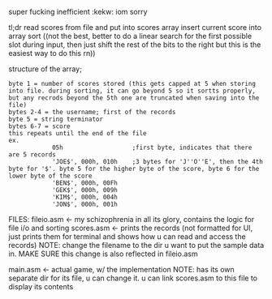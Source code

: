 super fucking inefficient :kekw: iom sorry

tl;dr
read scores from file and put into scores array
insert current score into array
sort 
((not the best, better to do a linear search for the first possible slot during input, then just shift the rest of the bits to the right but this is the easiest way to do this rn))

structure of the array;
```
byte 1 = number of scores stored (this gets capped at 5 when storing into file. during sorting, it can go beyond 5 so it sortts properly, but any recrods beyond the 5th one are truncated when saving into the file)
bytes 2-4 = the username; first of the records
byte 5 = string terminator
bytes 6-7 = score
this repeats until the end of the file
ex.
            05h                   ;first byte, indicates that there are 5 records
            'JOE$', 000h, 010h    ;3 bytes for 'J''O''E', then the 4th byte for '$'. byte 5 for the higher byte of the score, byte 6 for the lower byte of the score
            'BEN$', 000h, 00Fh
            'GEK$', 000h, 009h
            'KIM$', 000h, 004h
            'JON$', 000h, 001h
```

FILES:
  fileio.asm <- my schizophrenia in all its glory, contains the logic for file i/o and sorting 
  scores.asm <- prints the records (not formatted for UI, just prints them for terminal and shows how u can read and access the records)
    NOTE: change the filename to the dir u want to put the sample data in. MAKE SURE this change is also reflected in fileio.asm
    
  main.asm <- actual game, w/ the implementation
    NOTE: has its own separate dir for its file, u can change it. u can link scores.asm to this file to display its contents
    
